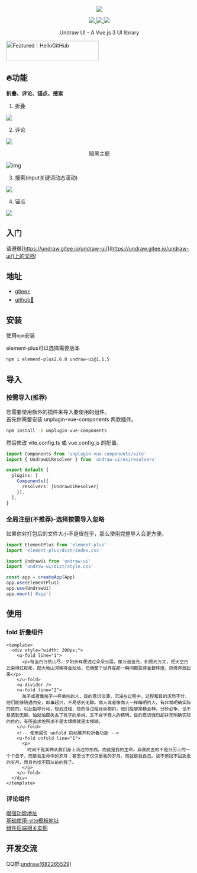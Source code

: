   <p align="center">
    <img src="https://s2.loli.net/2022/04/19/m4aqSs6DINYCLjG.png">
  </p>
<p align="center">
   <a href="https://www.npmjs.org/package/undraw-ui">
    <img src="https://img.shields.io/npm/v/undraw-ui.svg">
  </a>
  <a href="https://npmcharts.com/compare/undraw-ui?minimal=true">
    <img src="https://img.shields.io/npm/dt/undraw-ui.svg">
  </a>
  <a href="https://github.com/vuejs/core">
    <img src="https://img.shields.io/badge/dependencies-vue%E2%89%A53.2.25-green">
  </a>



<p align="center">Undraw UI - A Vue.js 3 UI library</p>
<a href="https://hellogithub.com/repository/787564b16f214b2f851724bc140cb493" target="_blank"><img src="https://api.hellogithub.com/v1/widgets/recommend.svg?rid=787564b16f214b2f851724bc140cb493&claim_uid=2LGtR6bWFcSuqfk" alt="Featured｜HelloGitHub" style="width: 250px; height: 54px;" width="250" height="54" /></a>

## 🔥功能

**折叠、评论、锚点、搜索**



1. 折叠

![](https://s2.loli.net/2022/04/28/frd5h8bulF7SZK6.png)


2. 评论

![](https://s2.loli.net/2022/04/28/HtGWBxsJ5LljDEU.png)

<p style="text-align: center">暗黑主题<p>

![img](https://gitee.com/undraw/undraw-ui/raw/master/public/docs/comment-dark.png)

3. 搜索(input关键词动态滚动)

![](https://s2.loli.net/2022/06/22/juvX79t6OPcaWZs.png)

4. 锚点

![](https://s2.loli.net/2022/04/30/r2XbGviK8FqUoRQ.png)

## 入门

请遵循[https://undraw.gitee.io/undraw-ui/](https://undraw.gitee.io/undraw-ui/)上的文档!

## 地址

- [gitee⚡️](https://gitee.com/undraw/undraw-ui)
- [github📌](https://github.com/readpage/undraw-ui)

## 安装

使用`npm`安装  

element-plus可以选择需要版本
```sh
npm i element-plus2.6.0 undraw-ui@1.1.5
```

## 导入

### 按需导入(推荐)
您需要使用额外的插件来导入要使用的组件。  
首先你需要安装 unplugin-vue-components 两款插件。

```sh
npm install -D unplugin-vue-components
```

然后修改 vite.config.ts 或 vue.config.js 的配置。

```ts
import Components from 'unplugin-vue-components/vite'
import { UndrawUiResolver } from 'undraw-ui/es/resolvers'

export default {
  plugins: [
    Components({
      resolvers: [UndrawUiResolver]
    }),
  ],
}
```

### 全局注册(不推荐)-选择按需导入忽略
如果你对打包后的文件大小不是很在乎，那么使用完整导入会更方便。
```ts
import ElementPlus from 'element-plus'
import 'element-plus/dist/index.css'

import UndrawUi from 'undraw-ui'
import 'undraw-ui/dist/style.css'

const app = createApp(App)
app.use(ElementPlus)
app.use(UndrawUi)
app.mount('#app')
```

## 使用

### fold 折叠组件

```vue
<template>
  <div style="width: 200px;">
    <u-fold line="1">
      <p>每当白日依山尽，夕阳余辉便透过朵朵云层，像万道金光，如霞光万丈，把天空白云染得红彤彤，把大地山河映得金灿灿，仿佛整个世界在那一瞬间都变得金碧辉煌，热情奔放起来</p>
    </u-fold>
    <u-divider />
    <u-fold line="2">
      孩子或者像孩子一样单纯的人，目的意识淡薄，沉浸在过程中，过程和目的浑然不分，他们能够随遇而安，即事起兴，不易感到无聊。商人或者像商人一样精明的人，有非常明确实际的目的，以此指导行动，规划过程，目的与过程丝丝相扣，他们能够聚精会神，分秒必争，也不易感到无聊。怕就怕既失去了孩子的单纯，又不肯学商人的精明，目的意识强烈却并无明确实际的目的，有所追求但所求不是太缥缈就是太模糊。
    </u-fold>
    <!-- 使用属性 unfold 启动展开和折叠功能 -->
    <u-fold unfold line="1">
      <p>
        时间不是某种从我们身上流过的东西，而就是我的生命。弃我而去的不是日历上的一个个日子，而是我生命中的岁月；甚至也不仅仅是我的岁月，而就是我自己。我不但找不回逝去的岁月，而且也找不回从前的我了。
      </p>
    </u-fold>
  </div>
</template>
```
### 评论组件
[增强功能地址](https://readpage.github.io/undraw-ui/components/comment.html)  
[基础使用-vite模板地址](https://gitee.com/undraw/undraw-ui-demo/tree/master/Vue)  
[组件后端相关实例](https://gitee.com/undraw/undraw-ui-demo/tree/master/Java)  



## 开发交流

QQ群:[undraw(682265529)](https://jq.qq.com/?_wv=1027&k=NsgARkfw)

